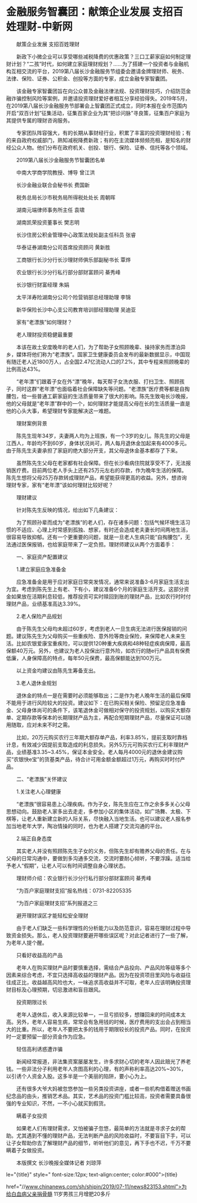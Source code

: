 # 金融服务智囊团：献策企业发展 支招百姓理财-中新网

　　献策企业发展 支招百姓理财

　　新政下小微企业可以享受哪些减税降费的优惠政策？三口工薪家庭如何制定理财计划？“二孩”时代，如何建立家庭理财规划？……为了搭建一个投资者与金融机构互相交流的平台，2019第八届长沙金融服务节组委会邀请金牌理财师、税务、法律、保险、证券、公积金、创投等方面的专家，成立金融专家智囊团。

　　该金融专家智囊团旨在向公众普及金融法律法规、投资理财技巧，介绍防范金融诈骗控制风险等案例，并邀请投资理财爱好者相互分享经验得失。2019年5月，在2019第八届长沙金融服务节部署会上智囊团正式成立，同时本报在全市范围内开启“双百计划”征集活动，征集百家企业为其“把诊问脉”寻良策，征集百户家庭为其提供专属的理财咨询服务。

　　专家团队阵容强大，有的长期从事财经行业，积累了丰富的投资理财经验；有的来自政府权威部门，熟知减税降费新政；有的在主流媒体频频亮相，是知名的财经公众人物。他们分布在政府机关、创投、银行、保险、证券、信托等各个领域。

　　2019第八届长沙金融服务节智囊团名单

　　中南大学商学院教授、博导 曾江洪

　　长沙金融业联合会秘书长 费国新

　　税务总局长沙市税务局所得税处处长 周朝晖

　　湖南元端律师事务所主任 袁啸

　　湖南凯荣投资董事长 樊志明

　　长沙住房公积金管理中心政策法规处副主任科员 张睿

　　华泰证券湖南分公司首席投资顾问 黄新胜

　　工商银行长沙分行长沙理财师俱乐部副秘书长 覃烨

　　农业银行长沙分行私行部分部财富顾问 綦秀峰

　　长沙银行财富经理 朱娟

　　太平洋寿险湖南分公司个险营销部总经理助理 李锦

　　新华保险长沙中心支公司教育培训部经理助理 吴迪亚

　　家有“老漂族”如何理财？

　　老人理财投资稳健最重要

　　本该在故土安度晚年的老人们，为了帮助子女照顾晚辈、操持家务而漂泊异乡，媒体将他们称为“老漂族”。国家卫生健康委员会发布的最新数据显示，中国现有随迁老人近1800万人，占全国2.47亿流动人口的7.2%，其中专程来照顾晚辈的比例高达43%。

　　“老年漂”们跟着子女在外“漂”晚年，每天帮子女洗衣服、打扫卫生、照顾孩子，同时这群“老年漂”也面临着社会保障缺失等问题。“老漂族”医疗费等都是自掏腰包，给一些普通工薪家庭的生活质量带来了很大的影响。陈先生致电长沙晚报，他的父母就是“老年漂”群中的一个，如何理财才能提高父母在长的生活质量一直是他的心头大事，希望理财专家能解决这一难题。

　　理财案例背景

　　陈先生现年34岁，夫妻两人均为上班族，有一个3岁的女儿。陈先生的父母是江西人，年龄均不到60岁，身体状况尚可，两人每月退休金加起来有4000多元。由于陈先生夫妻承担了家庭的绝大部分开支，其父母退休金基本都存了下来。

　　虽然陈先生父母在老家都有社会保障。但在长沙看病住院就享受不了，无法报销医疗费。目前两位老人手头上还有25万元左右的存款，作为晚年生活的保障。陈先生想将父母25万存款转成理财产品，希望能获得更高的收益。另外，想咨询理财专家，家有“老年漂”该如何理财比较好呢？

　　理财建议

　　针对陈先生反映的情况，给出如下几条建议：

　　为了照顾孙辈而成为“老漂族”的老人们，存在诸多问题：包括气候环境生活习惯的不适应、心理上时常感到孤独、想家，有时还会造成老夫妻长时间两地生活，很容易导致抑郁。还有一个更重要的问题，就是一旦老人生病只能“自掏腰包”，无法通过医保报销，也给家庭带来了一定负担。理财师建议从两个方面着手：

　　一、家庭资产配置建议

　　1.建立家庭应急准备金

　　应急准备金是用于应对家庭日常突发情况，通常来说准备3-6月家庭生活支出为宜。考虑到陈先生上有老、下有小，建议准备6个月的家庭生活开支。这部分资金如果放在活期利息较低，推荐投资可实时赎回到账的理财产品，比如农行时时付理财产品，业绩基准高达3.39%。

　　2.老人保险产品规划

　　由于陈先生父母均未超过60岁，考虑到老人一旦生病无法进行医保报销的问题。建议陈先生为父母购买一些重疾险、意外险等商业保险，来保障老人未来生活。比如农银爱康宝重疾险，可以提供120种重大疾病和48种轻症疾病保障，最高保额40万元。另外，也建议为老人投保出行意外险，如农行的随e行产品具有保费低廉，人身保障高的特点，每年50元保费，最高保额能达到100万元。

　　以上资金均建议由陈先生筹备支出。

　　3.老人退休金规划

　　退休金的特点一是在需要时必须能够取出；二是作为老人晚年生活的最后保障不能用于进行风险较大的投资。建议如下：在已购买相关保险、预留足应急准备金、父母身体尚可的条件下，该笔退休金可做相对保守的投资规划，以购买大额存单、定期存款等保本的长期理财产品为主，再配合短期理财产品，尽量保证可以随用随取，应对未来不时之需。

　　比如，20万元购买农行三年期大额存单产品，利率3.85%，提前支取时靠档计息，有效减少因提前支取造成的利息损失。另外5万元可购买农行汇利丰理财产品，业绩基准3.35~3.45%，保证本金安全。老人每月4000元的退休金建议购买“农银快e宝”的货基类产品，待合计可用金额金额超过1万元，再购买时时付产品。

　　二、“老漂族”关怀建议

　　1.关注老人心理健康

　　“老漂族”很容易患上心理疾病。作为子女，陈先生应在工作之余多多关心父母思想动向。鼓励老人家多出去走走，多参加小区的集体活动，如广场舞、太极、下棋等，让老人重新建立新的人际关系，尽快融入当地生活。也可以建议老人报名参加当地老年大学，陶冶情操的同时，也为老人搭建了交流沟通的平台。

　　2.端正自身态度

　　其实老人并没有照顾陈先生子女的义务，但陈先生却有赡养父母的责任。在与父母的日常沟通中，要做到多沟通多交流，交流时要耐心倾听，不要浮躁。适当给予老人“假期”，让老人可以有时间调整自身心理状态。

　　理财师介绍：农业银行长沙分行私行部分部财富顾问 綦秀峰

　　“为百户家庭理财支招”报名热线：0731-82205335

　　“为百户家庭理财支招”系列报道之三

　　避开理财误区才能轻松安全理财

　　由于老人们缺乏一些科学理性的分析能力以及防范意识，容易在理财过程中导致资金损失。那么，老人投资理财要避开哪些误区呢？对此记者进行了一些了解，为老年人提个醒。

　　只看好收益高的产品

　　老年人在购买理财产品时要慎重选择，需结合产品投向、产品风险等级等多个因素来综合考虑，不宜只选择高收益的理财产品。因为在投资项目里风险与收益往往成正比，收益越高风险也大，一味追求高收益并不可取，老年人应该明确投资理财目标及心理预期，切忌激进和盲目跟风。

　　投资期限过长

　　老年人退休后，收入来源比较单一，一旦亏损较多，想赚回来的时间成本太高。另外，老年人容易生病，常常会有急用钱的时候，医疗费用的支出会占到相当大的比重。所以，老年人不要把太多的钱用于期限较长的投资产品。同时，在投资时一定要预留一部分资金作为应急。

　　轻信高利诱惑遭诈骗

　　新闻经常报道，非法集资案屡屡发生，许多求财心切的老年人因此赔光了养老钱。一些非法分子利用老年人贪图高利的心理，有的声称利率高达20%~30%，以引诱个人资金入股。这多半是一个美丽的陷阱，要小心为上。

　　还有很多大爷大妈被忽悠参加一些另类投资讲座，或者一些机构借着赠送书画纪念品的由头，推销艺术品。其实，艺术品的投资门槛比较高，投资者需要具备很强的专业知识，不然，一不小心就买到假货。

　　瞒着子女投资

　　如果老人们有理财需求，又怕被骗子忽悠，最简单的方法就是寻求子女的帮助。尤其遇到不懂的理财产品，无法判断产品的风险收益时，不要盲目下手，可以让子女帮助你去了解理财产品的细节，听听他们的意见，再下手也不迟，千万不要瞒着子女做投资。

　　本版撰文 长沙晚报全媒体记者 刘琼萍

le="{title}" style=" font-size:12px; text-align:center; color:#000">{title}

href="//www.chinanews.com/sh/shipin/2019/07-11/news823153.shtml">为给白血病父亲捐骨髓 11岁男孩三月增肥20多斤
